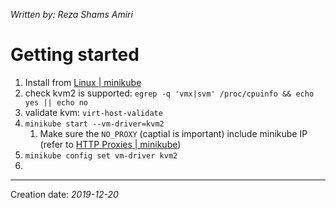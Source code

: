 _Written by: Reza Shams Amiri_
# Getting started

1. Install from [Linux | minikube][LM]
2. check kvm2 is supported: `egrep -q 'vmx|svm' /proc/cpuinfo && echo yes || echo no`
3. validate kvm: `virt-host-validate`
4. `minikube start --vm-driver=kvm2`
    1. Make sure the `NO_PROXY` (captial is important) include minikube IP (refer to [HTTP Proxies | minikube][HPM])
5. `minikube config set vm-driver kvm2`
6. 

* * *
Creation date: _2019-12-20_

[LM]: https://minikube.sigs.k8s.io/docs/start/linux/
[HPM]: https://minikube.sigs.k8s.io/docs/reference/networking/proxy/